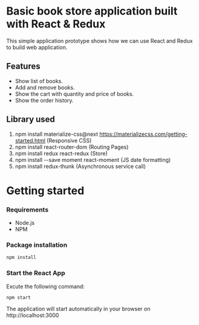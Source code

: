 # Basic book store application built with React & Redux

This simple application prototype shows how we can use React and Redux to build web application.

## Features

- Show list of books.
- Add and remove books.
- Show the cart with quantity and price of books.
- Show the order history.

## Library used

1. npm install materialize-css@next
   https://materializecss.com/getting-started.html (Responsive CSS)
2. npm install react-router-dom (Routing Pages)
3. npm install redux react-redux (Store)
4. npm install --save moment react-moment (JS date formatting)
5. npm install redux-thunk (Asynchronous service call)

# Getting started

### Requirements

- Node.js
- NPM

### Package installation

```bash
npm install
```

### Start the React App

Excute the following command:

```bash
npm start
```

The application will start automatically in your browser on http://localhost:3000

